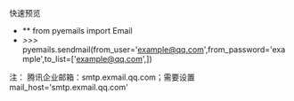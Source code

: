 快速预览
* ** from pyemails import Email
* *>>>* pyemails.sendmail(from_user='example@qq.com',from_password='example',to_list=['example@qq.com',])

注：
腾讯企业邮箱：smtp.exmail.qq.com；需要设置 mail_host='smtp.exmail.qq.com'
